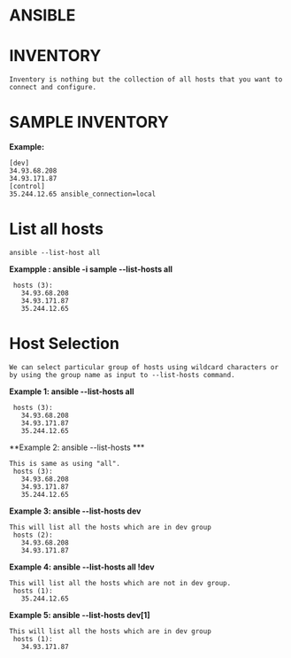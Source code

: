 # ANSIBLE

# INVENTORY
```
Inventory is nothing but the collection of all hosts that you want to connect and configure.
```

# SAMPLE INVENTORY
**Example:**
```
[dev]
34.93.68.208
34.93.171.87
[control]
35.244.12.65 ansible_connection=local
```

# List all hosts
```ansible --list-host all```

**Exampple : ansible -i sample --list-hosts all**
 ```
  hosts (3):
    34.93.68.208
    34.93.171.87
    35.244.12.65
```

# Host Selection
```
We can select particular group of hosts using wildcard characters or by using the group name as input to --list-hosts command.
```
**Example 1: ansible --list-hosts all**
 ```
  hosts (3):
    34.93.68.208
    34.93.171.87
    35.244.12.65
```
**Example 2: ansible --list-hosts ***
 ```
 This is same as using "all".
  hosts (3):
    34.93.68.208
    34.93.171.87
    35.244.12.65
```
**Example 3: ansible --list-hosts dev**
 ```
 This will list all the hosts which are in dev group
  hosts (2):
    34.93.68.208
    34.93.171.87
```
**Example 4: ansible --list-hosts all !dev**
 ```
 This will list all the hosts which are not in dev group.
  hosts (1):
    35.244.12.65
```
**Example 5: ansible --list-hosts dev[1]**
 ```
 This will list all the hosts which are in dev group
  hosts (1):
    34.93.171.87
```

